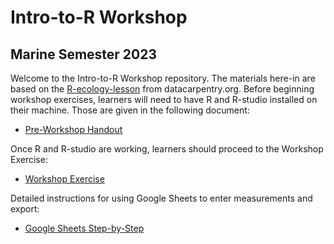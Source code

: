 # Intro-to-R Workshop
## Marine Semester 2023

Welcome to the Intro-to-R Workshop repository. The materials here-in are based on the [R-ecology-lesson](https://datacarpentry.org/R-ecology-lesson/01-intro-to-r.html) from datacarpentry.org. Before beginning workshop exercises, learners will need to have R and R-studio installed on their machine. Those are given in the following document:

* [Pre-Workshop Handout](https://bump-in-silica.github.io/Marine-Semester_Intro-to-R/Pre-Workshop-Handout.html)

Once R and R-studio are working, learners should proceed to the Workshop Exercise:

* [Workshop Exercise](https://bump-in-silica.github.io/Marine-Semester_Intro-to-R/Workshop-Exercise.html)

Detailed instructions for using Google Sheets to enter measurements and export:

* [Google Sheets Step-by-Step](https://bump-in-silica.github.io/Marine-Semester_Intro-to-R/03%20Google-Sheets%20Step-by-Step.html)
  
